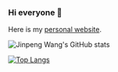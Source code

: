 ### Hi everyone 👋

<!--
**FingerRec/FingerRec** is a ✨ _special_ ✨ repository because its `README.md` (this file) appears on your GitHub profile.

Here are some ideas to get you started:

- 🔭 I’m currently working on ...
- 🌱 I’m currently learning ...
- 👯 I’m looking to collaborate on ...
- 🤔 I’m looking for help with ...
- 💬 Ask me about ...
- 📫 How to reach me: ...
- 😄 Pronouns: ...
- ⚡ Fun fact: ...
-->

<!--
** - 🔭 I’m currently a third-year PHD student at National University of Singapore (NUS). -->

Here is my [personal website](https://fingerrec.github.io).


![Jinpeng Wang's GitHub stats](https://github-readme-stats.vercel.app/api?username=fingerrec&show_icons=true&theme=radical)


[![Top Langs](https://github-readme-stats.vercel.app/api/top-langs/?username=fingerrec&layout=compact)](https://github.com/anuraghazra/github-readme-stats)
